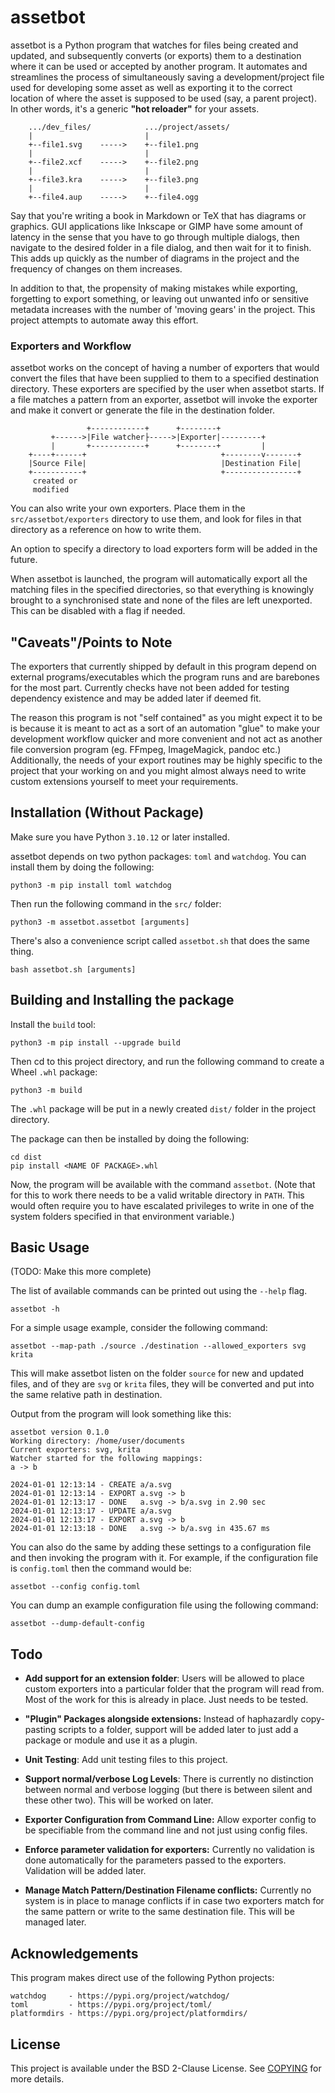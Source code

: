 assetbot
================================================================================

assetbot is a Python program that watches for files being created and updated,
and subsequently converts (or exports) them to a destination where it can be
used or accepted by another program. It automates and streamlines the process
of simultaneously saving a development/project file used for developing some
asset as well as exporting it to the correct location of where the asset is
supposed to be used (say, a parent project). In other words, it's a generic
**"hot reloader"** for your assets.

```
    .../dev_files/            .../project/assets/
    |                         |
    +--file1.svg    ----->    +--file1.png
    |                         |
    +--file2.xcf    ----->    +--file2.png
    |                         |
    +--file3.kra    ----->    +--file3.png
    |                         |
    +--file4.aup    ----->    +--file4.ogg
```

Say that you're writing a book in Markdown or TeX that has diagrams or graphics.
GUI applications like Inkscape or GIMP have some amount of latency in the sense
that you have to go through multiple dialogs, then navigate to the desired
folder in a file dialog, and then wait for it to finish. This adds up quickly as
the number of diagrams in the project and the frequency of changes on them
increases.

In addition to that, the propensity of making mistakes while exporting,
forgetting to export something, or leaving out unwanted info or sensitive
metadata increases with the number of 'moving gears' in the project. This
project attempts to automate away this effort.

### Exporters and Workflow

assetbot works on the concept of having a number of exporters that would convert
the files that have been supplied to them to a specified destination directory.
These exporters are specified by the user when assetbot starts. If a file
matches a pattern from an exporter, assetbot will invoke the exporter and make
it convert or generate the file in the destination folder.

```
                 +------------+      +--------+
         +------>|File watcher├----->|Exporter|---------+
         |       +------------+      +--------+         |
    +----+------+                              +--------v-------+
    |Source File|                              |Destination File|
    +-----------+                              +----------------+
     created or
     modified
```

You can also write your own exporters. Place them in the
`src/assetbot/exporters` directory to use them, and look for files in that
directory as a reference on how to write them.

An option to specify a directory to load exporters form will be added in the
future.

When assetbot is launched, the program will automatically export all the
matching files in the specified directories, so that everything is knowingly
brought to a synchronised state and none of the files are left unexported. This
can be disabled with a flag if needed.

## "Caveats"/Points to Note

The exporters that currently shipped by default in this program depend on
external programs/executables which the program runs and are barebones for the
most part. Currently checks have not been added for testing dependency existence
and may be added later if deemed fit.

The reason this program is not "self contained" as you might expect it to be is
because it is meant to act as a sort of an automation "glue" to make your
development workflow quicker and more convenient and not act as another file
conversion program (eg. FFmpeg, ImageMagick, pandoc etc.) Additionally, the
needs of your export routines may be highly specific to the project that your
working on and you might almost always need to write custom extensions yourself
to meet your requirements.


## Installation (Without Package)

Make sure you have Python `3.10.12` or later installed.

assetbot depends on two python packages: `toml` and `watchdog`. You can install
them by doing the following:

```
python3 -m pip install toml watchdog
```

Then run the following command in the `src/` folder:

```
python3 -m assetbot.assetbot [arguments]
```

There's also a convenience script called `assetbot.sh` that does the same thing.

```
bash assetbot.sh [arguments]
```

## Building and Installing the package

Install the `build` tool:

```
python3 -m pip install --upgrade build
```

Then cd to this project directory, and run the following command to create a
Wheel `.whl` package:

```
python3 -m build
```

The `.whl` package will be put in a newly created `dist/` folder in the project
directory.


The package can then be installed by doing the following:

```
cd dist
pip install <NAME OF PACKAGE>.whl
```

Now, the program will be available with the command `assetbot`. (Note that for
this to work there needs to be a valid writable directory in `PATH`. This would
often require you to have escalated privileges to write in one of the system
folders specified in that environment variable.)


## Basic Usage

(TODO: Make this more complete)

The list of available commands can be printed out using the `--help` flag.

```
assetbot -h
```

For a simple usage example, consider the following command:

```
assetbot --map-path ./source ./destination --allowed_exporters svg krita
```

This will make assetbot listen on the folder `source` for new and updated files,
and of they are `svg` or `krita` files, they will be converted and put into the
same relative path in destination.

Output from the program will look something like this:

```
assetbot version 0.1.0
Working directory: /home/user/documents
Current exporters: svg, krita
Watcher started for the following mappings:
a -> b

2024-01-01 12:13:14 - CREATE a/a.svg
2024-01-01 12:13:14 - EXPORT a.svg -> b
2024-01-01 12:13:17 - DONE   a.svg -> b/a.svg in 2.90 sec
2024-01-01 12:13:17 - UPDATE a/a.svg
2024-01-01 12:13:17 - EXPORT a.svg -> b
2024-01-01 12:13:18 - DONE   a.svg -> b/a.svg in 435.67 ms
```

You can also do the same by adding these settings to a configuration file and
then invoking the program with it. For example, if the configuration file is
`config.toml` then the command would be:

```
assetbot --config config.toml
```

You can dump an example configuration file using the following command:

```
assetbot --dump-default-config
```

## Todo

* **Add support for an extension folder**: Users will be allowed to place custom
  exporters into a particular folder that the program will read from. Most of
  the work for this is already in place. Just needs to be tested.

* **"Plugin" Packages alongside extensions:** Instead of haphazardly copy-pasting
  scripts to a folder, support will be added later to just add a package or
  module and use it as a plugin.

* **Unit Testing**: Add unit testing files to this project.

* **Support normal/verbose Log Levels**: There is currently no distinction
  between normal and verbose logging (but there is between silent and these
  other two). This will be worked on later.

* **Exporter Configuration from Command Line:** Allow exporter config to be
  specifiable from the command line and not just using config files.

* **Enforce parameter validation for exporters:** Currently no validation is
  done automatically for the parameters passed to the exporters. Validation will
  be added later.

* **Manage Match Pattern/Destination Filename conflicts:** Currently no system
  is in place to manage conflicts if in case two exporters match for the same
  pattern or write to the same destination file. This will be managed later.

## Acknowledgements

This program makes direct use of the following Python projects:

```
watchdog     - https://pypi.org/project/watchdog/
toml         - https://pypi.org/project/toml/
platformdirs - https://pypi.org/project/platformdirs/
```

## License

This project is available under the BSD 2-Clause License. See [COPYING][license]
for more details.


[license]: ./COPYING